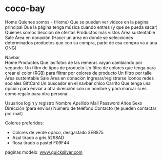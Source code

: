 # coco-bay

Home
  Quienes somos - (Home)
  Que se puedan ver videos en la página principal
  Que la página tenga música cuando entres (y que se pueda sacar)
  Quienes somos
  Seccion de ofertas
  Productos más vistos
  Área sustentable 
  Sale
  Área en donación (Hacer un área en donde se selecciones determinados productos que con su compra, parte de esa compra va a una ONG)

Navbar  
  Home
  Productos
    Que las fotos de las remeras vayan cambiando por segundo.
    Un filtro de tipos de producto
    Un filtro de colores que tenga para crear el color (RGB) para filtrar por colores de producto
    Un filtro por talle
  Área sustentable 
  Sale
  Área en donación
  Ingresar/registrarse
  Iconos redes sociales
  GiftCard
  Un buscador en el navbar chico
  Carrito
    Que tenga una opción para enviar a otra dirección con un nombre y para marcar si es como regalo para otra persona.
  
Usuarios login y registro
  Nombre
  Apellido
  Mail
  Password
  Años
  Sexo
  Dirección (para envíos)
  Número de teléfono
  Contacto (te pueden contactar por mail)

Colores preferidos: 
  - Colores de verde opaco, desgastado 3EB875
  - Azul tirado a gris 5298AD
  - Rosa tirado a pastel F09F44


páginas modelo:
www.quicksilver.com
